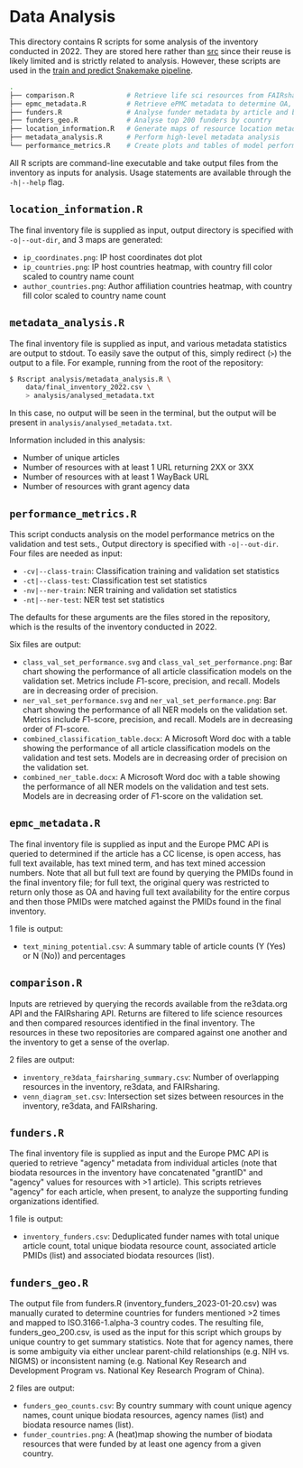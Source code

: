 # Data Analysis

This directory contains R scripts for some analysis of the inventory conducted in 2022. They are stored here rather than [src](../src/) since their reuse is likely limited and is strictly related to analysis. However, these scripts are used in the [train and predict Snakemake pipeline](../snakemake/train_predict.smk).

```sh
.
├── comparison.R             # Retrieve life sci resources from FAIRsharing and re3data
├── epmc_metadata.R          # Retrieve ePMC metadata to determine OA, full text, etc.
├── funders.R                # Analyse funder metadata by article and biodata resource
├── funders_geo.R            # Analyse top 200 funders by country
├── location_information.R   # Generate maps of resource location metadata
├── metadata_analysis.R      # Perform high-level metadata analysis
└── performance_metrics.R    # Create plots and tables of model performances
```

All R scripts are command-line executable and take output files from the inventory as inputs for analysis. Usage statements are available through the `-h|--help` flag.

## `location_information.R`

The final inventory file is supplied as input, output directory is specified with `-o|--out-dir`, and 3 maps are generated:

* `ip_coordinates.png`: IP host coordinates dot plot
* `ip_countries.png`: IP host countries heatmap, with country fill color scaled to country name count
* `author_countries.png`: Author affiliation countries heatmap, with country fill color scaled to country name count

## `metadata_analysis.R`

The final inventory file is supplied as input, and various metadata statistics are output to stdout. To easily save the output of this, simply redirect (`>`) the output to a file. For example, running from the root of the repository:

```sh
$ Rscript analysis/metadata_analysis.R \
    data/final_inventory_2022.csv \
    > analysis/analysed_metadata.txt
```

In this case, no output will be seen in the terminal, but the output will be present in `analysis/analysed_metadata.txt`.

Information included in this analysis:

* Number of unique articles
* Number of resources with at least 1 URL returning 2XX or 3XX
* Number of resources with at least 1 WayBack URL
* Number of resources with grant agency data

## `performance_metrics.R`

This script conducts analysis on the model performance metrics on the validation and test sets., Output directory is specified with `-o|--out-dir`. Four files are needed as input:

* `-cv|--class-train`: Classification training and validation set statistics
* `-ct|--class-test`: Classification test set statistics
* `-nv|--ner-train`: NER training and validation set statistics
* `-nt|--ner-test`: NER test set statistics

The defaults for these arguments are the files stored in the repository, which is the results of the inventory conducted in 2022.

Six files are output:

* `class_val_set_performance.svg` and `class_val_set_performance.png`: Bar chart showing the performance of all article classification models on the validation set. Metrics include *F*1-score, precision, and recall. Models are in decreasing order of precision.
* `ner_val_set_performance.svg` and `ner_val_set_performance.png`: Bar chart showing the performance of all NER models on the validation set. Metrics include *F*1-score, precision, and recall. Models are in decreasing order of *F*1-score.
* `combined_classification_table.docx`: A Microsoft Word doc with a table showing the performance of all article classification models on the validation and test sets. Models are in decreasing order of precision on the validation set.
* `combined_ner_table.docx`: A Microsoft Word doc with a table showing the performance of all NER models on the validation and test sets. Models are in decreasing order of *F*1-score on the validation set.

## `epmc_metadata.R`

The final inventory file is supplied as input and the Europe PMC API is queried to determined if the article has a CC license, is open access, has full text available, has text mined term, and has text mined accession numbers. Note that all but full text are found by querying the PMIDs found in the final inventory file; for full text, the original query was restricted to return only those as OA and having full text availability for the entire corpus and then those PMIDs were matched against the PMIDs found in the final inventory.

1 file is output:
* `text_mining_potential.csv`: A summary table of article counts (Y (Yes) or N (No)) and percentages

## `comparison.R`

Inputs are retrieved by querying the records available from the re3data.org API and the FAIRsharing API. Returns are filtered to life science resources and then compared resources identified in the final inventory. The resources in these two repositories are compared against one another and the inventory to get a sense of the overlap.

2 files are output:

* `inventory_re3data_fairsharing_summary.csv`: Number of overlapping resources in the inventory, re3data, and FAIRsharing.
* `venn_diagram_set.csv`: Intersection set sizes between resources in the inventory, re3data, and FAIRsharing.

## `funders.R`

The final inventory file is supplied as input and the Europe PMC API is queried to retrieve "agency" metadata from individual articles (note that biodata resources in the inventory have concatenated "grantID" and "agency" values for resources with >1 article). This scripts retrieves "agency" for each article, when present, to analyze the supporting funding organizations identified.

1 file is output:
* `inventory_funders.csv`: Deduplicated funder names with total unique article count, total unique biodata resource count, associated article PMIDs (list) and associated biodata resources (list).

## `funders_geo.R`

The output file from funders.R (inventory_funders_2023-01-20.csv) was manually curated to determine countries for funders mentioned >2 times and mapped to ISO.3166-1.alpha-3 country codes. The resulting file, funders_geo_200.csv, is used as the input for this script which groups by unique country to get summary statistics. Note that for agency names, there is some ambiguity via either unclear parent-child relationships (e.g. NIH vs. NIGMS) or inconsistent naming (e.g. National Key Research and Development Program vs. National Key Research Program of China).

2 files are output:
* `funders_geo_counts.csv`: By country summary with count unique agency names, count unique biodata resources, agency names (list) and biodata resource names (list).
* `funder_countries.png`: A (heat)map showing the number of biodata resources that were funded by
at least one agency from a given country.
